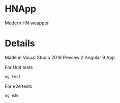 # HNApp
Modern HN weapper

# Details
Made in Visual Studio 2019 Preview 2
Angular 9 App

For Unit tests
```bash
ng test
```

For e2e tests
```bash
ng e2e
```

